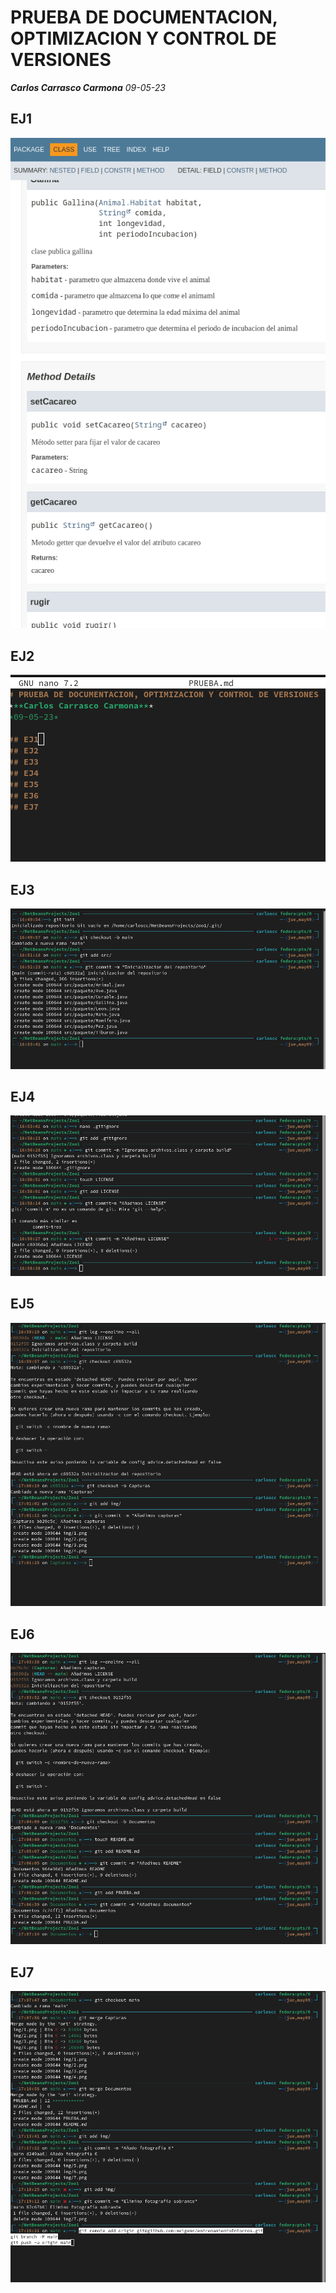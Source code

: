 # PRUEBA DE DOCUMENTACION, OPTIMIZACION Y CONTROL DE VERSIONES
***Carlos Carrasco Carmona***
*09-05-23*

## EJ1
![Ejercicio1](img/1.png)

## EJ2
![Ejercicio1](img/2.png)

## EJ3
![Ejercicio1](img/3.png)

## EJ4
![Ejercicio1](img/4.png)

## EJ5
![Ejercicio1](img/5.png)

## EJ6
![Ejercicio1](img/6.png)

## EJ7
![Ejercicio1](img/7.png)


